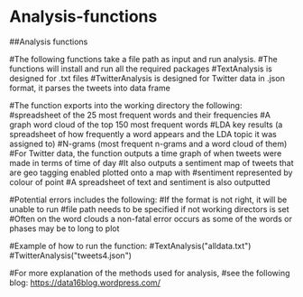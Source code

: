 # Analysis-functions
##Analysis functions

#The following functions take a file path as input and run analysis.
#The functions will install and run all the required packages
#TextAnalysis is designed for .txt files
#TwitterAnalysis is designed for Twitter data in .json format, it parses the tweets into data frame  

#The function exports into the working directory the following:
    #spreadsheet of the 25 most frequent words and their frequencies 
    #A graph word cloud of the top 150 most frequent words 
    #LDA key results (a spreadsheet of how frequently a word appears and the LDA topic it was assigned to)
    #N-grams (most frequent n-grams and a word cloud of them)
    #For Twitter data, the function outputs a time graph of when tweets were made in terms of time of day
    #It also outputs a sentiment map of tweets that are geo tagging enabled plotted onto a map with 
#sentiment represented by colour of point
    #A spreadsheet of text and sentiment is also outputted 

#Potential errors includes the following:
  #If the format is not right, it will be unable to run
  #file path needs to be specified if not working directors is set
  #Often on the word clouds a non-fatal error occurs as some of the words or phases may be to long to plot

#Example of how to run the function:
    #TextAnalysis("alldata.txt")
    #TwitterAnalysis("tweets4.json")

#For more explanation of the methods used for analysis, 
#see the following blog: https://data16blog.wordpress.com/
